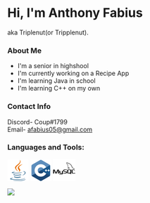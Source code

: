 # Hi, I'm Anthony Fabius

aka Triplenut(or Tripplenut).

### About Me
- I'm a senior in highshool
- I'm currently working on a Recipe App
- I'm learning Java in school
- I'm learning C++ on my own

### Contact Info
Discord- Coup#1799\
Email- afabius05@gmail.com

### Languages and Tools:
<p align="left">
<img src="images\java.png">
<img src="images\cpp.png">
<img src="images\mysql.png">
</p>

<img src="https://github-readme-stats.vercel.app/api?username=Tripplenut&&show_icons=true&title_color=ffffff&icon_color=bb2acf&text_color=daf7dc&bg_color=151515">
